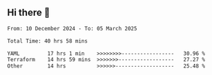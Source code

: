 ## Hi there 👋

<!-- TECHNOLOGIES:START -->
<!-- TECHNOLOGIES:END -->

<!--START_SECTION:waka-->

```txt
From: 10 December 2024 - To: 05 March 2025

Total Time: 40 hrs 58 mins

YAML         17 hrs 1 min    >>>>>>>>-----------------   30.96 %
Terraform    14 hrs 59 mins  >>>>>>>------------------   27.27 %
Other        14 hrs          >>>>>>-------------------   25.48 %
```

<!--END_SECTION:waka-->

